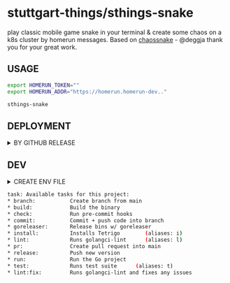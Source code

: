 # stuttgart-things/sthings-snake

play classic mobile game snake in your terminal & create some chaos on a k8s cluster by homerun messages.
Based on [chaossnake](https://github.com/deggja/chaossnake) - @deggja thank you for your great work.

## USAGE

```bash
export HOMERUN_TOKEN=""
export HOMERUN_ADDR="https://homerun.homerun-dev.."

sthings-snake
```

## DEPLOYMENT

<details><summary>BY GITHUB RELEASE</summary>

```bash
VERSION=v1.2.1
BIN_DIR=/usr/bin
cd /tmp && wget https://github.com/stuttgart-things/sthings-snake/releases/download/${VERSION}/sthings-snake_Linux_x86_64.tar.gz
tar xvfz sthings-snake_Linux_x86_64.tar.gz
sudo mv sthings-snake ${BIN_DIR}/sthings-snake
sudo chmod +x ${BIN_DIR}/sthings-snake
rm -rf CHANGELOG.md README.md LICENSE sthings-snake_Linux_x86_64.tar.gz
cd -
```

</details>

## DEV

<details><summary>CREATE ENV FILE</summary>

.env file needed for Taskfile

```bash
cat <<EOF > .env
HOMERUN_TOKEN=""
HOMERUN_ADDR="https://homerun.homerun-dev..."
EOF
```

</details>


```bash
task: Available tasks for this project:
* branch:           Create branch from main
* build:            Build the binary
* check:            Run pre-commit hooks
* commit:           Commit + push code into branch
* goreleaser:       Release bins w/ goreleaser
* install:          Installs Tetrigo        (aliases: i)
* lint:             Runs golangci-lint      (aliases: l)
* pr:               Create pull request into main
* release:          Push new version
* run:              Run the Go project
* test:             Runs test suite      (aliases: t)
* lint:fix:         Runs golangci-lint and fixes any issues
```
